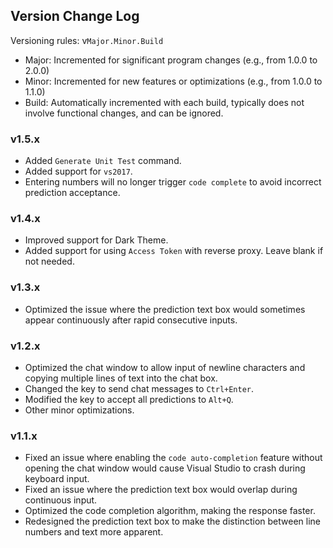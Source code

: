 ## Version Change Log

Versioning rules: v`Major.Minor.Build`

- Major: Incremented for significant program changes (e.g., from 1.0.0 to 2.0.0)
- Minor: Incremented for new features or optimizations (e.g., from 1.0.0 to 1.1.0)
- Build: Automatically incremented with each build, typically does not involve functional changes, and can be ignored.

### v1.5.x

- Added `Generate Unit Test` command.
- Added support for `vs2017`.
- Entering numbers will no longer trigger `code complete` to avoid incorrect prediction acceptance.

### v1.4.x

- Improved support for Dark Theme.
- Added support for using `Access Token` with reverse proxy. Leave blank if not needed.

### v1.3.x

- Optimized the issue where the prediction text box would sometimes appear continuously after rapid consecutive inputs.

### v1.2.x

- Optimized the chat window to allow input of newline characters and copying multiple lines of text into the chat box.
- Changed the key to send chat messages to `Ctrl+Enter`.
- Modified the key to accept all predictions to `Alt+Q`.
- Other minor optimizations.

### v1.1.x

- Fixed an issue where enabling the `code auto-completion` feature without opening the chat window would cause Visual Studio to crash during keyboard input.
- Fixed an issue where the prediction text box would overlap during continuous input.
- Optimized the code completion algorithm, making the response faster.
- Redesigned the prediction text box to make the distinction between line numbers and text more apparent.
